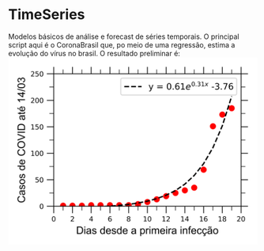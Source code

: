 # TimeSeries
Modelos básicos de análise e forecast de séries temporais.
O principal script aqui é o CoronaBrasil que, po meio de uma regressão, estima a evolução do vírus no brasil. 
O resultado preliminar é:
![Image description](https://github.com/vinybrasil/TimeSeries/blob/master/COVID1403brasil.png)
